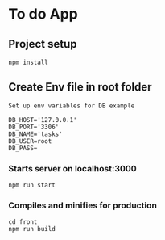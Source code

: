 # To do App

## Project setup
```
npm install
```

## Create Env file in root folder
```
Set up env variables for DB example

DB_HOST='127.0.0.1'
DB_PORT='3306'
DB_NAME='tasks'
DB_USER=root
DB_PASS=

```

### Starts server on localhost:3000
```
npm run start
```

### Compiles and minifies for production
```
cd front
npm run build
```
